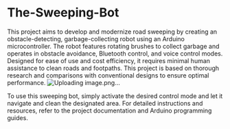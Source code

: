 # The-Sweeping-Bot
This project aims to develop and modernize road sweeping by creating an obstacle-detecting, garbage-collecting robot using an Arduino microcontroller. The robot features rotating brushes to collect garbage and operates in obstacle avoidance, Bluetooth control, and voice control modes. Designed for ease of use and cost efficiency, it requires minimal human assistance to clean roads and footpaths. This project is based on thorough research and comparisons with conventional designs to ensure optimal performance.
![Uploading image.png…]()

To use this sweeping bot, simply activate the desired control mode and let it navigate and clean the designated area. For detailed instructions and resources, refer to the project documentation and Arduino programming guides.
